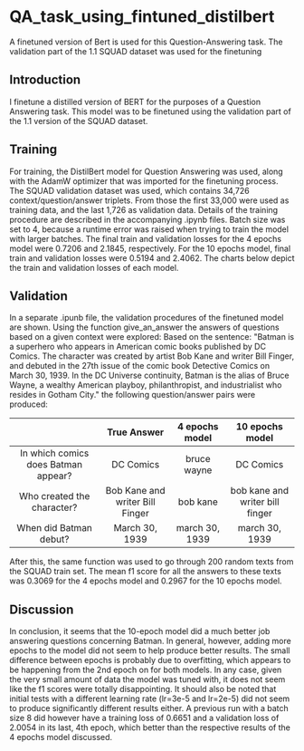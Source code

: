 # QA_task_using_fintuned_distilbert
A finetuned version of Bert is used for this Question-Answering task. The validation part of the 1.1 SQUAD dataset was used for the finetuning

## Introduction
I finetune a distilled version of BERT for the purposes of a Question Answering task. This model was to be finetuned using the validation part of the 1.1 version of the SQUAD dataset.
## Training
For training, the DistilBert model for Question Answering was used, along with the AdamW optimizer that was imported for the finetuning process. The SQUAD validation dataset was used, which contains 34,726 context/question/answer triplets. From those the first 33,000 were used as training data, and the last 1,726 as validation data. Details of the training procedure are described in the accompanying .ipynb files. Batch size was set to 4, because a runtime error was raised when trying to train the model with larger batches. The final train and validation losses for the 4 epochs model were 0.7206 and 2.1845, respectively. For the 10 epochs model, final train and validation losses were 0.5194 and 2.4062. The charts below depict the train and validation losses of each model.

## Validation
In a separate .ipunb file, the validation procedures of the finetuned model are shown. Using the function give_an_answer the answers of questions based on a given context were explored: Based on the sentence:
"Batman is a superhero who appears in American comic books published by DC Comics. The character was created by artist Bob Kane and writer Bill Finger, and debuted in the 27th issue of the comic book Detective Comics on March 30, 1939. In the DC Universe continuity, Batman is the alias of Bruce Wayne, a wealthy American playboy, philanthropist, and industrialist who resides in Gotham City."
the following question/answer pairs were produced:


|  | True Answer | 4 epochs model | 10 epochs model |
| :-----: | :---: | :---: | :---: |
| In which comics does Batman appear? | DC Comics | bruce wayne | DC Comics |
| Who created the character? | Bob Kane and writer Bill Finger | bob kane | bob kane and writer bill finger |
| When did Batman debut? | March 30, 1939 | march 30, 1939 | march 30, 1939 |

After this, the same function was used to go through 200 random texts from the SQUAD train set. The mean f1 score for all the answers to these texts was 0.3069 for the 4 epochs model and 0.2967 for the 10 epochs model.

## Discussion
In conclusion, it seems that the 10-epoch model did a much better job answering questions concerning Batman. In general, however, adding more epochs to the model did not seem to help produce better results. The small difference between epochs is probably due to overfitting, which appears to be happening from the 2nd epoch on for both models. In any case, given the very small amount of data the model was tuned with, it does not seem like the f1 scores were totally disappointing. It should also be noted that initial tests with a different learning rate (lr=3e-5 and lr=2e-5) did not seem to produce significantly different results either. A previous run with a batch size 8 did however have a training loss of 0.6651 and a validation loss of 2.0054 in its last, 4th epoch, which better than the respective results of the 4 epochs model discussed.
